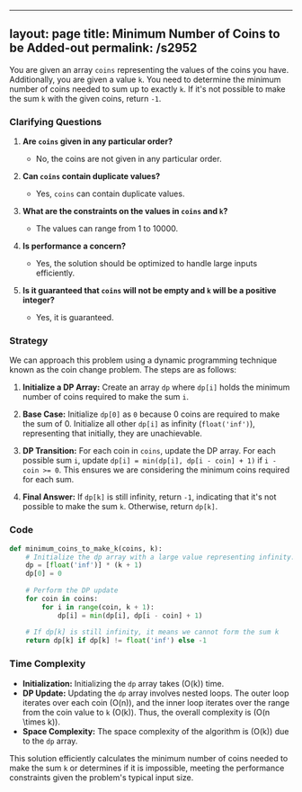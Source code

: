 
---
layout: page
title:  Minimum Number of Coins to be Added-out
permalink: /s2952
---

You are given an array `coins` representing the values of the coins you have. Additionally, you are given a value `k`. You need to determine the minimum number of coins needed to sum up to exactly `k`. If it's not possible to make the sum `k` with the given coins, return `-1`.

### Clarifying Questions

1. **Are `coins` given in any particular order?**
   - No, the coins are not given in any particular order.

2. **Can `coins` contain duplicate values?**
   - Yes, `coins` can contain duplicate values.

3. **What are the constraints on the values in `coins` and `k`?**
   - The values can range from 1 to 10000.

4. **Is performance a concern?**
   - Yes, the solution should be optimized to handle large inputs efficiently.

5. **Is it guaranteed that `coins` will not be empty and `k` will be a positive integer?**
   - Yes, it is guaranteed.

### Strategy

We can approach this problem using a dynamic programming technique known as the coin change problem. The steps are as follows:

1. **Initialize a DP Array:** Create an array `dp` where `dp[i]` holds the minimum number of coins required to make the sum `i`.

2. **Base Case:** Initialize `dp[0]` as `0` because 0 coins are required to make the sum of 0. Initialize all other `dp[i]` as infinity (`float('inf')`), representing that initially, they are unachievable.

3. **DP Transition:** For each coin in `coins`, update the DP array. For each possible sum `i`, update `dp[i] = min(dp[i], dp[i - coin] + 1)` if `i - coin >= 0`. This ensures we are considering the minimum coins required for each sum.

4. **Final Answer:** If `dp[k]` is still infinity, return `-1`, indicating that it's not possible to make the sum `k`. Otherwise, return `dp[k]`.

### Code

```python
def minimum_coins_to_make_k(coins, k):
    # Initialize the dp array with a large value representing infinity.
    dp = [float('inf')] * (k + 1)
    dp[0] = 0
    
    # Perform the DP update
    for coin in coins:
        for i in range(coin, k + 1):
            dp[i] = min(dp[i], dp[i - coin] + 1)
    
    # If dp[k] is still infinity, it means we cannot form the sum k
    return dp[k] if dp[k] != float('inf') else -1
```

### Time Complexity

- **Initialization:** Initializing the `dp` array takes \(O(k)\) time.
- **DP Update:** Updating the `dp` array involves nested loops. The outer loop iterates over each coin \(O(n)\), and the inner loop iterates over the range from the coin value to `k` \(O(k)\). Thus, the overall complexity is \(O(n \times k)\).
- **Space Complexity:** The space complexity of the algorithm is \(O(k)\) due to the `dp` array.

This solution efficiently calculates the minimum number of coins needed to make the sum `k` or determines if it is impossible, meeting the performance constraints given the problem's typical input size.